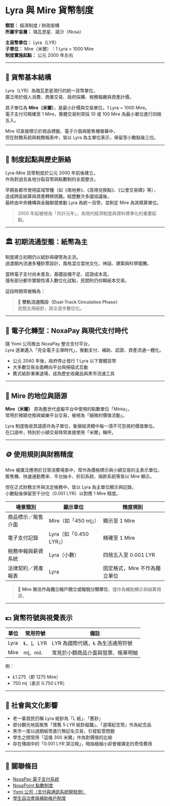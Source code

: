# Lyra 與 Mire 貨幣制度

**類型：** 經濟制度 / 財政架構  
**所屬宇宙層：** 璐瓦恩星．諾沙（Nosa）

**主貨幣單位：** Lyra（LYR）  
**子單位：** Mire（米爾）｜1 Lyra = 1000 Mire  
**制度實施起點：** 公元 2000 年左右  

---

## 💱 貨幣基本結構

Lyra（LYR）為璐瓦恩星現行的統一貨幣單位，  
廣泛用於個人消費、商業交易、政府採購、稅務報繳與資產計價。

其子單位為 **Mire（米爾）**，是最小計價與交易單位，1 Lyra = 1000 Mire。  
電子支付可精確至 1 Mire，實體交易則常採 10 或 100 Mire 為最小單位進行四捨五入。

Mire 可直接標示於商品標籤、電子介面與販售機螢幕中，  
但在財務系統與稅務報表中，皆以 Lyra 為主單位表示，保留至小數點後三位。

---

## 📅 制度起點與歷史脈絡

Lyra-Mire 貨幣制度於公元 2000 年前後建立，  
作為對過去各地分裂貨幣與點數制的全面整合。

早期各都市使用區域幣種（如《南地券》、《高塔兌換點》、《公會交易碼》等），  
造成跨區結算與資產轉移困難。經歷數次多國協議後，  
最終由中央機構與金融聯盟推動 Lyra 為統一貨幣，並制定 Mire 為其精算單位。

> 2000 年起被視為「共計元年」，為現代經濟制度與資料標準化的重要起點。

---

## 🏛️ 初期流通型態：紙幣為主

制度建立初期仍以紙鈔與硬幣為主流。  
過渡期內流通多種鈔票設計，風格混合當地文化、神話、建築與科學圖騰。

當時電子支付尚未普及，基礎設備不足、認證成本高，  
僅有部分都市實驗性導入數位化試點，民間則仍仰賴紙本交易。

這段時期常被稱為：

> 🔁 **雙軌流通階段（Dual-Track Circulation Phase）**  
> 民間主用紙鈔，政企逐步數位化。

---

## 📲 電子化轉型：NoxaPay 與現代支付時代

隨 Yomi 公司推出 NoxaPay 整合支付平台，  
Lyra 逐漸邁入「完全電子主導時代」，推動支付、補助、認證、資產流通一體化。

- 公元 2040 年後，政府停止發行 1 Lyra 以下實體貨幣  
- 大多數交易全面轉向平台與掃描式互動  
- 舊式紙鈔漸漸退場，成為歷史收藏品與黑市流通工具

---

## 💬 Mire 的地位與語源

**Mire（米爾）** 原為舊世代虛擬平台中使用的點數單位「Miréa」，  
常用於微額兌換與娛樂平台交易，被視為「細微的價值流動」。

Lyra 制度吸收其語感作為子單位，象徵經濟體中每一滴不可忽視的價值單位。  
在口語中，特別於小額交易時常直接使用「米爾」稱呼。

---

## 🪙 使用規則與財務精度

Mire 被廣泛應用於日常消費場景中，常作為價格標示與小額交易的主表示單位。  
販售機、快速通勤費率、平台抽卡、折扣系統、捐款系統等皆以 Mire 顯示。

但在正式財務文件與法定帳務中，皆以 Lyra 為主單位顯示與記錄，  
小數點後保留至千分位（0.001 LYR）以對應 1 Mire 精度。

| 場景類別 | 顯示單位 | 精度規則 |
|----------|-----------|-----------|
| 商品標示／販售介面 | Mire（如「450 mɭ」） | 顯示至 1 Mire |
| 電子支付記錄 | Lyra（如「0.450 LYR」） | 精確至 1 Mire |
| 稅務申報與薪資系統 | Lyra（小數） | 四捨五入至 0.001 LYR |
| 法律契約／資產報表 | Lyra | 固定格式，Mire 不作為獨立單位 |

> 🚫 **Mire 無法作為獨立帳戶開立或報稅分類單位**，僅作為輔助顯示與結算用途。

---

## 💵 貨幣符號與視覺表示

| 單位 | 常用符號 | 備註 |
|------|----------|------|
| Lyra | Ⱡ、ɭ、LYR | LYR 為國際代碼，Ⱡ 為生活通用符號 |
| Mire | mɭ、mil. | 常見於小額商品介面與發票、帳單明細 |

例：  
- Ⱡ1.275（即 1275 Mire）  
- 750 mɭ（表示 0.750 LYR）

---

## 🧬 社會與文化影響

- 老一輩居民仍稱 Lyra 紙鈔為「L 紙」、「舊鈔」
- 部分觀光地區販售「懷舊 5 LYR 紙鈔磁鐵」、「退場紀念幣」作為紀念品  
- 黑市一度以過期紙幣進行無記名交易，引發監管問題  
- 學生之間常用「這值 300 米爾」作為對價值的比喻  
- 存在傳說中的「0.001 LYR 哭泣稅」，暗指極細小卻會被課走的奇怪費用

---

## 🔗 關聯條目

- [NoxaPay 電子支付系統](./noxapay.md)
- [NoxaPoint 點數制度](./noxa_point.md)
- [Yomi 公司（支付與通訊系統開發商）](../organizations/yomi.md)
- [學生自治會與補助帳戶制度](../systems/student_government.md)
